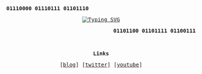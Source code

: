 <!-- Profile -->
<p align="left"><strong><samp>01110000 01110111 01101110</samp></strong></p>
  <p align="center">
    <samp>
<a href="https://git.io/typing-svg"><img src="https://readme-typing-svg.herokuapp.com/?font=Iosevka&size=16&center=true&vCenter=trueduration=5010&pause=990&width=435&lines=50%2045%2041%2043%2045" alt="Typing SVG" /></a>
    </samp>
  </p>
<p align="right"><strong><samp>01101100 01101111 01100111</samp></strong></p>

<br>

<!-- Contact Me -->
<p align="center"><strong><samp>Links</samp></strong></p>
<p align="center">
  <samp>
    [<a rel="noopener" href="https://pwnlog.gitlab.io" target="_blank">blog</a>]
    [<a rel="noopener" href="https://twitter.com/pwnlog" 
    target="_blank">twitter</a>]
    [<a rel="noopener" href="https://youtube.com/@pwnlog" target="_blank">youtube</a>]
    <!--[<a rel="noopener" href="https://twitch.tv/pwnlog" target="_blank">twitch</a>] -->
  </samp>
</p>